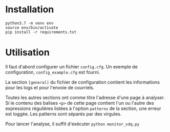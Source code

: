 # Installation
```
python3.7 -m venv env
source env/bin/activate
pip install -r requirements.txt
``` 

# Utilisation
Il faut d'abord configurer un fichier `config.cfg`. Un exemple de configuration, `config_example.cfg` est fourni. 

La section `[general]` du fichier de configuration contient les informations pour les logs et pour l'envoie de
courriels. 

Toutes les autres sections ont comme titre l'adresse d'une page à analyser. Si le contenu des balises `<p>` de cette
page contient l'un ou l'autre des expressions régulières listées à l'option `patterns` de la section, une erreur est
loggée. Les patterns sont séparés par des virgules.

Pour lancer l'analyse, il suffit d'exécuter
`python monitor_vdq.py`

